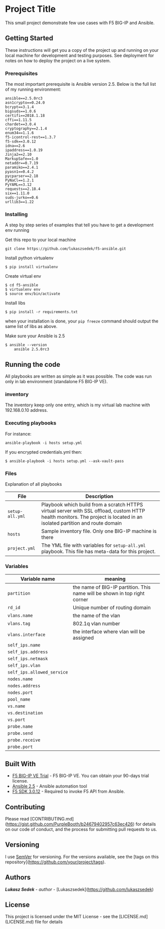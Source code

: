 
# Project Title

This small project demonstrate few use cases with F5 BIG-IP and Ansible.

## Getting Started

These instructions will get you a copy of the project up and running on your local machine for development and testing purposes. See deployment for notes on how to deploy the project on a live system.

### Prerequisites

The most important prerequisite is Ansible version 2.5. Below is the full list of my running environment:
```
ansible==2.5.0rc3
asn1crypto==0.24.0
bcrypt==3.1.4
bigsuds==1.0.6
certifi==2018.1.18
cffi==1.11.5
chardet==3.0.4
cryptography==2.1.4
enum34==1.1.6
f5-icontrol-rest==1.3.7
f5-sdk==3.0.12
idna==2.6
ipaddress==1.0.19
Jinja2==2.10
MarkupSafe==1.0
netaddr==0.7.19
paramiko==2.4.1
pyasn1==0.4.2
pycparser==2.18
PyNaCl==1.2.1
PyYAML==3.12
requests==2.18.4
six==1.11.0
suds-jurko==0.6
urllib3==1.22
```

### Installing

A step by step series of examples that tell you have to get a development env running

Get this repo to your local machine
```
git clone https://github.com/lukaszsedek/f5-ansible.git
```
Install python virtualenv

```
$ pip install virtualenv
```

Create virtual env
```
$ cd f5-ansible
$ virtualenv env
$ source env/bin/activate
```

Install libs

```
$ pip install -r requirements.txt
```

when your installation is done, your  `pip freeze` command should output the same list of libs as above.

Make sure your Ansible is 2.5
```
$ ansible --version
	ansible 2.5.0rc3
```

## Running the code

All playbooks are written as simple as it was possible. The code was run only in lab environment (standalone F5 BIG-IP VE).

### inventory

The inventory keep only one entry, which is my virtual lab machine with 192.168.0.10 address. 

### Executing playbooks
For instance:
```
ansible-playbook -i hosts setup.yml
```

If you encrypted credentials.yml then:

```
$ ansible-playbook -i hosts setup.yml --ask-vault-pass
```

### Files

Explanation of all playbooks

|File| Description |
|--|--|
| `setup-all.yml` | Playbook which build from a scratch HTTPS virtual server with SSL offload, custom HTTP health monitors. The project is located in an isolated partition and route domain |
| `hosts` | Sample inventory file. Only one BIG-IP machine is there |
|`project.yml` | The YML file with variables for `setup-all.yml` playbook. This file has meta-data for this project.| 

### Variables

|Variable name | meaning |
|--|--|
| `partition` | the name of BIG-IP partition. This name will be shown in top right corner |
| `rd_id`| Unique number of routing domain | 
| `vlans.name` | the name of the vlan |
| `vlans.tag` | 802.1q vlan number |
| `vlans.interface` | the interface where vlan will be assigned| 
| `self_ips.name` | |
| `self_ips.address` | |
| `self_ips.netmask` ||
| `self_ips.vlan` | |
| `self_ips.allowed_service` | |
|`nodes.name`|| 
|`nodes.address`||
|`nodes.port`||
|`pool_name`||
|`vs.name`||
|`vs.destination`||
|`vs.port`||
|`probe.name`||
|`probe.send`||
|`probe.receive`||
|`probe.port`||



## Built With

* [F5 BIG-IP VE Trial](https://f5.com/products/trials/product-trials/) - F5 BIG-IP VE. You can obtain your 90-days trial license.
* [Ansible 2.5](https://docs.ansible.com/ansible/devel/roadmap/ROADMAP_2_5.html/) - Ansible automation tool
* [F5 SDK 3.0.12](https://f5-sdk.readthedocs.io/en/latest/) - Required to invoke F5 API from Ansible.

## Contributing

Please read \[CONTRIBUTING.md\](https://gist.github.com/PurpleBooth/b24679402957c63ec426) for details on our code of conduct, and the process for submitting pull requests to us.

## Versioning

I use [SemVer](http://semver.org/) for versioning. For the versions available, see the \[tags on this repository\](https://github.com/your/project/tags). 

## Authors

***Lukasz Sedek*** - *author* - \[Lukaszsedek\](https://github.com/lukaszsedek)

## License

This project is licensed under the MIT License - see the \[LICENSE.md\](LICENSE.md) file for details
